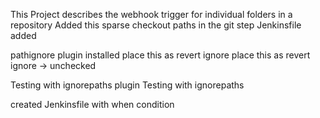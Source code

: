 This Project describes the webhook trigger for individual folders in a repository
Added this sparse checkout paths in the git step
Jenkinsfile added

pathignore plugin installed
place this as revert ignore
place this as revert ignore -> unchecked

Testing with ignorepaths plugin
Testing with ignorepaths

created Jenkinsfile with when condition
